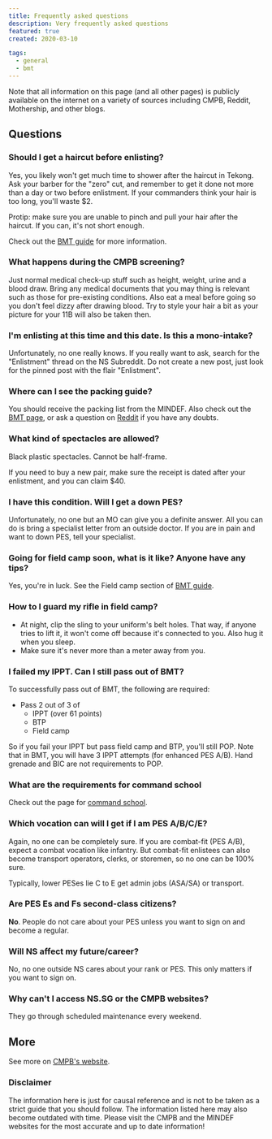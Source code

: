 ```yaml
---
title: Frequently asked questions
description: Very frequently asked questions
featured: true
created: 2020-03-10

tags:
  - general
  - bmt
---
```



<alert>
Note that all information on this page (and all other pages) is publicly available on the internet on a variety of sources including CMPB, Reddit, Mothership, and other blogs.
</alert>

## Questions
### Should I get a haircut before enlisting?
Yes, you likely won't get much time to shower after the haircut in Tekong. Ask your barber for the "zero" cut, and remember to get it done not more than a day or two before enlistment. If your commanders think your hair is too long, you'll waste $2. 

Protip: make sure you are unable to pinch and pull your hair after the haircut. If you can, it's not short enough.

Check out the [BMT guide](/basic-military-training) for more information.

### What happens during the CMPB screening?
Just normal medical check-up stuff such as height, weight, urine and a blood draw. Bring any medical documents that you may thing is relevant such as those for pre-existing conditions. Also eat a meal before going so you don't feel dizzy after drawing blood. Try to style your hair a bit as your picture for your 11B will also be taken then.

### I'm enlisting at this time and this date. Is this a mono-intake?
Unfortunately, no one really knows. If you really want to ask, search for the "Enlistment" thread on the NS Subreddit. Do not create a new post, just look for the pinned post with the flair "Enlistment".

### Where can I see the packing guide?
You should receive the packing list from the MINDEF. Also check out the [BMT page](/basic-military-training), or ask a question on [Reddit](https://www.reddit.com/r/NationalServiceSG) if you have any doubts.

### What kind of spectacles are allowed?
Black plastic spectacles. Cannot be half-frame. 

If you need to buy a new pair, make sure the receipt is dated after your enlistment, and you can claim $40.

### I have this condition. Will I get a down PES?
Unfortunately, no one but an MO can give you a definite answer. All you can do is bring a specialist letter from an outside doctor. If you are in pain and want to down PES, tell your specialist.

### Going for field camp soon, what is it like? Anyone have any tips?
Yes, you're in luck. See the Field camp section of [BMT guide](/basic-military-training#field-camp).

### How to I guard my rifle in field camp?
- At night, clip the sling to your uniform's belt holes. That way, if anyone tries to lift it, it won't come off because it's connected to you. Also hug it when you sleep.
- Make sure it's never more than a meter away from you.

### I failed my IPPT. Can I still pass out of BMT?
To successfully pass out of BMT, the following are required:
- Pass 2 out of 3 of
  - IPPT (over 61 points)
  - BTP
  - Field camp

So if you fail your IPPT but pass field camp and BTP, you'll still POP. Note that in BMT, you will have 3 IPPT attempts (for enhanced PES A/B). Hand grenade and BIC are not requirements to POP.

### What are the requirements for command school
Check out the page for [command school](/command-school).

### Which vocation can will I get if I am PES A/B/C/E?
Again, no one can be completely sure. If you are combat-fit (PES A/B), expect a combat vocation like infantry. But combat-fit enlistees can also become transport operators, clerks, or storemen, so no one can be 100% sure.

Typically, lower PESes lie C to E get admin jobs (ASA/SA) or transport.

### Are PES Es and Fs second-class citizens?
**No**. People do not care about your PES unless you want to sign on and become a regular.

### Will NS affect my future/career?
No, no one outside NS cares about your rank or PES. This only matters if you want to sign on.

### Why can't I access NS.SG or the CMPB websites?
They go through scheduled maintenance every weekend.

## More
See more on [CMPB's website](https://www.cmpb.gov.sg/web/portal/cmpb/home/).

### Disclaimer
The information here is just for causal reference and is not to be taken as a strict guide that you should follow. The information listed here may also become outdated with time. Please visit the CMPB and the MINDEF websites for the most accurate and up to date information!
